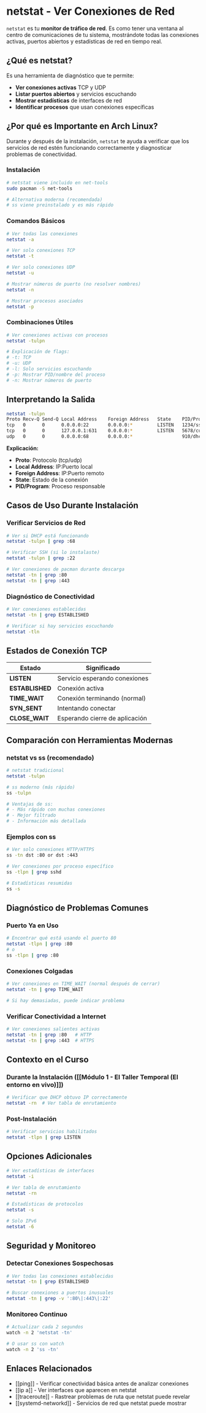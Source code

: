 # netstat - Ver Conexiones de Red

`netstat` es tu **monitor de tráfico de red**. Es como tener una ventana al centro de comunicaciones de tu sistema, mostrándote todas las conexiones activas, puertos abiertos y estadísticas de red en tiempo real.

## **¿Qué es netstat?**

Es una herramienta de diagnóstico que te permite:
- **Ver conexiones activas** TCP y UDP
- **Listar puertos abiertos** y servicios escuchando
- **Mostrar estadísticas** de interfaces de red
- **Identificar procesos** que usan conexiones específicas

## **¿Por qué es Importante en Arch Linux?**

Durante y después de la instalación, `netstat` te ayuda a verificar que los servicios de red estén funcionando correctamente y diagnosticar problemas de conectividad.

### **Instalación**

```bash
# netstat viene incluido en net-tools
sudo pacman -S net-tools

# Alternativa moderna (recomendada)
# ss viene preinstalado y es más rápido
```

### **Comandos Básicos**

```bash
# Ver todas las conexiones
netstat -a

# Ver solo conexiones TCP
netstat -t

# Ver solo conexiones UDP  
netstat -u

# Mostrar números de puerto (no resolver nombres)
netstat -n

# Mostrar procesos asociados
netstat -p
```

### **Combinaciones Útiles**

```bash
# Ver conexiones activas con procesos
netstat -tulpn

# Explicación de flags:
# -t: TCP
# -u: UDP  
# -l: Solo servicios escuchando
# -p: Mostrar PID/nombre del proceso
# -n: Mostrar números de puerto
```

## **Interpretando la Salida**

```bash
netstat -tulpn
Proto Recv-Q Send-Q Local Address    Foreign Address   State    PID/Program
tcp   0      0      0.0.0.0:22       0.0.0.0:*         LISTEN   1234/sshd
tcp   0      0      127.0.0.1:631    0.0.0.0:*         LISTEN   5678/cupsd
udp   0      0      0.0.0.0:68       0.0.0.0:*                  910/dhcpcd
```

**Explicación:**
- **Proto**: Protocolo (tcp/udp)
- **Local Address**: IP:Puerto local
- **Foreign Address**: IP:Puerto remoto
- **State**: Estado de la conexión
- **PID/Program**: Proceso responsable

## **Casos de Uso Durante Instalación**

### **Verificar Servicios de Red**

```bash
# Ver si DHCP está funcionando
netstat -tulpn | grep :68

# Verificar SSH (si lo instalaste)
netstat -tulpn | grep :22

# Ver conexiones de pacman durante descarga
netstat -tn | grep :80
netstat -tn | grep :443
```

### **Diagnóstico de Conectividad**

```bash
# Ver conexiones establecidas
netstat -tn | grep ESTABLISHED

# Verificar si hay servicios escuchando
netstat -tln
```

## **Estados de Conexión TCP**

| Estado | Significado |
|--------|-------------|
| **LISTEN** | Servicio esperando conexiones |
| **ESTABLISHED** | Conexión activa |
| **TIME_WAIT** | Conexión terminando (normal) |
| **SYN_SENT** | Intentando conectar |
| **CLOSE_WAIT** | Esperando cierre de aplicación |

## **Comparación con Herramientas Modernas**

### **netstat vs ss (recomendado)**

```bash
# netstat tradicional
netstat -tulpn

# ss moderno (más rápido)
ss -tulpn

# Ventajas de ss:
# - Más rápido con muchas conexiones
# - Mejor filtrado
# - Información más detallada
```

### **Ejemplos con ss**

```bash
# Ver solo conexiones HTTP/HTTPS
ss -tn dst :80 or dst :443

# Ver conexiones por proceso específico
ss -tlpn | grep sshd

# Estadísticas resumidas
ss -s
```

## **Diagnóstico de Problemas Comunes**

### **Puerto Ya en Uso**
```bash
# Encontrar qué está usando el puerto 80
netstat -tlpn | grep :80
# o
ss -tlpn | grep :80
```

### **Conexiones Colgadas**
```bash
# Ver conexiones en TIME_WAIT (normal después de cerrar)
netstat -tn | grep TIME_WAIT

# Si hay demasiadas, puede indicar problema
```

### **Verificar Conectividad a Internet**
```bash
# Ver conexiones salientes activas
netstat -tn | grep :80   # HTTP
netstat -tn | grep :443  # HTTPS
```

## **Contexto en el Curso**

### **Durante la Instalación ([[Módulo 1 - El Taller Temporal (El entorno en vivo)]])**

```bash
# Verificar que DHCP obtuvo IP correctamente
netstat -rn  # Ver tabla de enrutamiento
```

### **Post-Instalación**

```bash
# Verificar servicios habilitados
netstat -tlpn | grep LISTEN
```

## **Opciones Adicionales**

```bash
# Ver estadísticas de interfaces
netstat -i

# Ver tabla de enrutamiento
netstat -rn

# Estadísticas de protocolos
netstat -s

# Solo IPv6
netstat -6
```

## **Seguridad y Monitoreo**

### **Detectar Conexiones Sospechosas**
```bash
# Ver todas las conexiones establecidas
netstat -tn | grep ESTABLISHED

# Buscar conexiones a puertos inusuales
netstat -tn | grep -v ':80\|:443\|:22'
```

### **Monitoreo Continuo**
```bash
# Actualizar cada 2 segundos
watch -n 2 'netstat -tn'

# O usar ss con watch
watch -n 2 'ss -tn'
```

## **Enlaces Relacionados**

- [[ping]] - Verificar conectividad básica antes de analizar conexiones
- [[ip a]] - Ver interfaces que aparecen en netstat
- [[traceroute]] - Rastrear problemas de ruta que netstat puede revelar
- [[systemd-networkd]] - Servicios de red que netstat puede mostrar